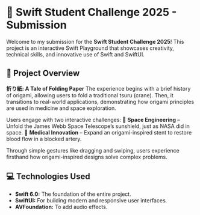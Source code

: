 # 🚀 Swift Student Challenge 2025 - Submission

Welcome to my submission for the **Swift Student Challenge 2025**! This project is an interactive Swift Playground that showcases creativity, technical skills, and innovative use of Swift and SwiftUI.

## 📱 Project Overview

**折り紙: A Tale of Folding Paper** The experience begins with a brief history of origami, allowing users to fold a traditional tsuru (crane). Then, it transitions to real-world applications, demonstrating how origami principles are used in medicine and space exploration.

Users engage with two interactive challenges:
🚀 **Space Engineering** – Unfold the James Webb Space Telescope’s sunshield, just as NASA did in space.
🏥 **Medical Innovation** – Expand an origami-inspired stent to restore blood flow in a blocked artery.

Through simple gestures like dragging and swiping, users experience firsthand how origami-inspired designs solve complex problems.

## 💻 Technologies Used

- **Swift 6.0:** The foundation of the entire project.
- **SwiftUI:** For building modern and responsive user interfaces.
- **AVFoundation:** To add audio effects.

